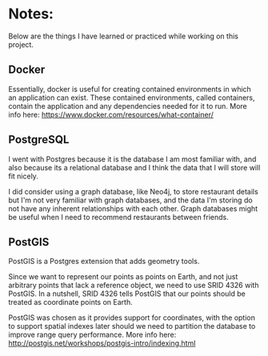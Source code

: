 # Notes:
Below are the things I have learned or practiced while working on this project.
## Docker
Essentially, docker is useful for creating contained environments in which an application can exist. These contained environments, called containers, contain the application and any dependencies needed for it to run. More info here:
https://www.docker.com/resources/what-container/



## PostgreSQL

I went with Postgres because it is the database I am most familiar with, and also because its a relational database and I think the data that I will store will fit nicely.

I did consider using a graph database, like Neo4j, to store restaurant details but I'm not very familiar with graph databases, and the data I'm storing do not have any inherent relationships with each other. Graph databases might be useful when I need to recommend restaurants between friends.


## PostGIS
PostGIS is a Postgres extension that adds geometry tools.

Since we want to represent our points as points on Earth, and not just arbitrary points that lack a reference object, we need to use SRID 4326 with PostGIS. In a nutshell, SRID 4326 tells PostGIS that our points should be treated as coordinate points on Earth.

PostGIS was chosen as it provides support for coordinates, with the option to support spatial indexes later should we need to partition the database to improve range query performance. More info here:
http://postgis.net/workshops/postgis-intro/indexing.html